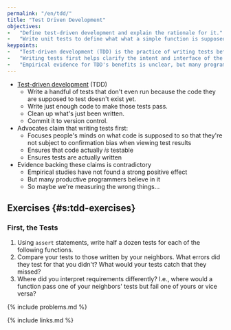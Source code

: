 ```yaml
---
permalink: "/en/tdd/"
title: "Test Driven Development"
objectives:
-   "Define test-driven development and explain the rationale for it."
-   "Write unit tests to define what what a simple function is supposed to do."
keypoints:
-   "Test-driven development (TDD) is the practice of writing tests before writing code."
-   "Writing tests first helps clarify the intent and interface of the code to be written."
-   "Empirical evidence for TDD's benefits is unclear, but many programmers find it very useful."
---
```


-   [Test-driven development](#g:tdd) (TDD)
    -   Write a handful of tests that don't even run because the code they
        are supposed to test doesn't exist yet.
    -   Write just enough code to make those tests pass.
    -   Clean up what's just been written.
    -   Commit it to version control.
-   Advocates claim that writing tests first:
    -   Focuses people's minds on what code is supposed to
        so that they're not subject to confirmation bias when viewing test results
    -   Ensures that code actually *is* testable
    -   Ensures tests are actually written
-   Evidence backing these claims is contradictory
    -   Empirical studies have not found a strong positive effect
    -   But many productive programmers believe in it
    -   So maybe we're measuring the wrong things...

## Exercises {#s:tdd-exercises}

### First, the Tests

1.  Using `assert` statements,
    write half a dozen tests for each of the following functions.
2.  Compare your tests to those written by your neighbors.
    What errors did they test for that you didn't?
    What would your tests catch that they missed?
3.  Where did you interpret requirements differently?
    I.e., where would a function pass one of your neighbors' tests but fail one of yours
    or vice versa?

{% include problems.md %}

{% include links.md %}
